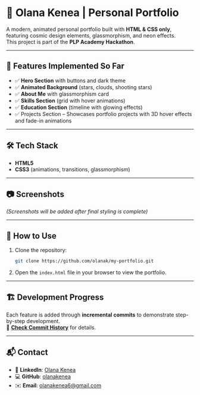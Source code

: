 # 🌟 Olana Kenea | Personal Portfolio

A modern, animated personal portfolio built with **HTML & CSS only**, featuring cosmic design elements, glassmorphism, and neon effects.  
This project is part of the **PLP Academy Hackathon**.

---

## 🚀 Features Implemented So Far
- ✅ **Hero Section** with buttons and dark theme  
- ✅ **Animated Background** (stars, clouds, shooting stars)  
- ✅ **About Me** with glassmorphism card  
- ✅ **Skills Section** (grid with hover animations)  
- ✅ **Education Section** (timeline with glowing effects)
- ✅ Projects Section – Showcases portfolio projects with 3D hover effects and fade-in animations  


---

## 🛠️ Tech Stack
- **HTML5**
- **CSS3** (animations, transitions, glassmorphism)

---

## 📷 Screenshots
*(Screenshots will be added after final styling is complete)*

---

## 📄 How to Use
1. Clone the repository:
   ```bash
   git clone https://github.com/olanak/my-portfolio.git
2. Open the `index.html` file in your browser to view the portfolio.

---

## 🏗️ **Development Progress**
Each feature is added through **incremental commits** to demonstrate step-by-step development.  
🔗 [**Check Commit History**](https://github.com/olanak/my-portfolio/commits/main) for details.

---

## 📬 **Contact**
- 🔗 **LinkedIn**: [Olana Kenea](https://linkedin.com/in/olana-kenea)  
- 💻 **GitHub**: [olanakenea](https://github.com/olanak)  
- ✉️ **Email**: olanakenea6@gmail.com

